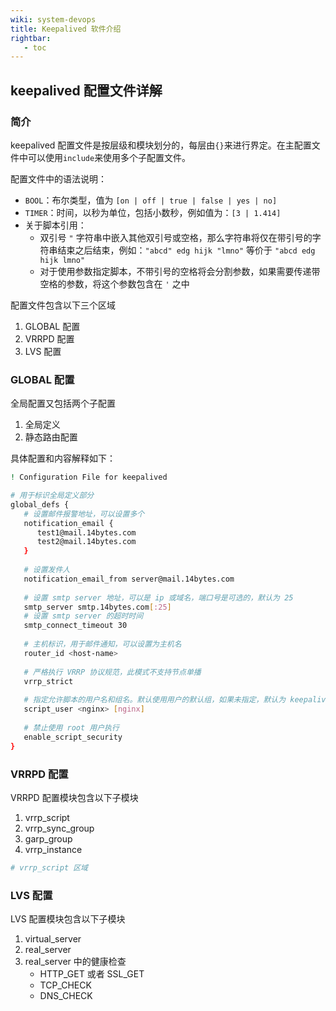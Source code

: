 ```yaml
---
wiki: system-devops
title: Keepalived 软件介绍
rightbar:
   - toc
---
```


## keepalived 配置文件详解

### 简介

keepalived 配置文件是按层级和模块划分的，每层由`{}`来进行界定。在主配置文件中可以使用`include`来使用多个子配置文件。

配置文件中的语法说明：

- `BOOL`：布尔类型，值为 `[on | off | true | false | yes | no]`
- `TIMER`：时间，以秒为单位，包括小数秒，例如值为：`[3 | 1.414]`
- 关于脚本引用：
    - 双引号 `"` 字符串中嵌入其他双引号或空格，那么字符串将仅在带引号的字符串结束之后结束，例如：`"abcd" edg hijk "lmno"` 等价于 `"abcd edg hijk lmno"`
    - 对于使用参数指定脚本，不带引号的空格将会分割参数，如果需要传递带空格的参数，将这个参数包含在 `'` 之中

配置文件包含以下三个区域

1. GLOBAL 配置
2. VRRPD 配置
3. LVS 配置

### GLOBAL 配置

全局配置又包括两个子配置

1. 全局定义
2. 静态路由配置

具体配置和内容解释如下：

```bash keepalived.conf
! Configuration File for keepalived

# 用于标识全局定义部分
global_defs {
   # 设置邮件报警地址，可以设置多个
   notification_email {
      test1@mail.14bytes.com
      test2@mail.14bytes.com
   }
   
   # 设置发件人
   notification_email_from server@mail.14bytes.com
   
   # 设置 smtp server 地址，可以是 ip 或域名，端口号是可选的，默认为 25
   smtp_server smtp.14bytes.com[:25]
   # 设置 smtp server 的超时时间
   smtp_connect_timeout 30
   
   # 主机标识，用于邮件通知，可以设置为主机名
   router_id <host-name>
   
   # 严格执行 VRRP 协议规范，此模式不支持节点单播
   vrrp_strict
   
   # 指定允许脚本的用户名和组名。默认使用用户的默认组，如果未指定，默认为 keepalived_script 用户，如果没有这个用户，则为 root 用户
   script_user <nginx> [nginx]
   
   # 禁止使用 root 用户执行
   enable_script_security
}
```

### VRRPD 配置

VRRPD 配置模块包含以下子模块

1. vrrp_script
2. vrrp_sync_group
3. garp_group
4. vrrp_instance

```bash keepalived.conf
# vrrp_script 区域

```

### LVS 配置

LVS 配置模块包含以下子模块

1. virtual_server
2. real_server
3. real_server 中的健康检查
    - HTTP_GET 或者 SSL_GET
    - TCP_CHECK
    - DNS_CHECK